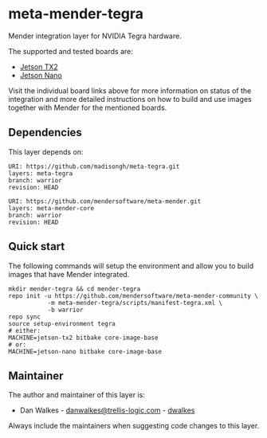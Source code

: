 # meta-mender-tegra

Mender integration layer for NVIDIA Tegra hardware.
 
The supported and tested boards are:

- [Jetson TX2](https://hub.mender.io/t/nvidia-tegra-jetson-tx2/123)
- [Jetson Nano](https://hub.mender.io/t/nvidia-tegra-jetson-nano/1360)

Visit the individual board links above for more information on status of the
integration and more detailed instructions on how to build and use images
together with Mender for the mentioned boards.


## Dependencies

This layer depends on:

```
URI: https://github.com/madisongh/meta-tegra.git
layers: meta-tegra
branch: warrior
revision: HEAD
```

```
URI: https://github.com/mendersoftware/meta-mender.git
layers: meta-mender-core
branch: warrior
revision: HEAD
```


## Quick start

The following commands will setup the environment and allow you to build images
that have Mender integrated.


```
mkdir mender-tegra && cd mender-tegra
repo init -u https://github.com/mendersoftware/meta-mender-community \
           -m meta-mender-tegra/scripts/manifest-tegra.xml \
           -b warrior
repo sync
source setup-environment tegra
# either:
MACHINE=jetson-tx2 bitbake core-image-base
# or:
MACHINE=jetson-nano bitbake core-image-base
```


## Maintainer

The author and maintainer of this layer is:

- Dan Walkes - <danwalkes@trellis-logic.com> - [dwalkes](https://github.com/dwalkes)

Always include the maintainers when suggesting code changes to this layer.
